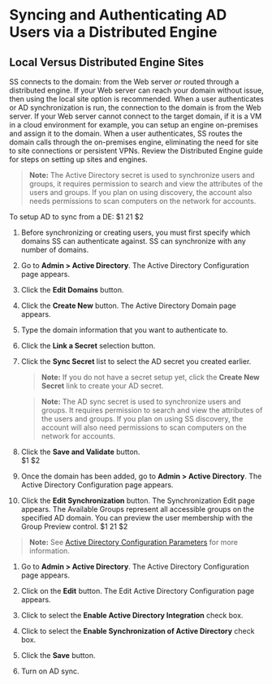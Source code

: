 [title]: # (Syncing and Authenticating AD Users via a Distributed Engine)
[tags]: # (Syncing AD Users)
[priority]: # (1000)

# Syncing and Authenticating AD Users via a Distributed Engine

## Local Versus Distributed Engine Sites

SS connects to the domain: from the Web server _or_ routed through a distributed engine. If your Web server can reach your domain without issue, then using the local site option is recommended. When a user authenticates or AD synchronization is run, the connection to the domain is from the Web server. If your Web server cannot connect to the target domain, if it is a VM in a cloud environment for example, you can setup an engine on-premises and assign it to the domain. When a user authenticates, SS routes the domain calls through the on-premises engine, eliminating the need for site to site connections or persistent VPNs. Review the Distributed Engine guide for steps on setting up sites and engines.

> **Note:** The Active Directory secret is used to synchronize users and groups, it requires permission to search and view the attributes of the users and groups. If you plan on using discovery, the account also needs permissions to scan computers on the network for accounts.

To setup AD to sync from a DE:
$1
$2$1
$2
   1. Before synchronizing or creating users, you must first specify which domains SS can authenticate against. SS can synchronize with any number of domains.

   1. Go to **Admin \> Active Directory**. The Active Directory Configuration page appears.

   1. Click the **Edit Domains** button.

   1. Click the **Create New** button. The Active Directory Domain page appears.

   1. Type the domain information that you want to authenticate to.

   1. Click the **Link a Secret** selection button.

   1. Click the **Sync Secret** list to select the AD secret you created earlier.  
   
      > **Note:** If you do not have a secret setup yet, click the **Create New Secret** link to create your AD secret.
   
      > **Note:** The AD sync secret is used to synchronize users and groups. It requires permission to search and view the attributes of the users and groups.  If you plan on using SS discovery, the account will also need permissions to scan computers on the network for accounts.
   
   1. Click the **Save and Validate** button.  
$1
$2
   1. Once the domain has been added, go to **Admin \> Active Directory**. The Active Directory Configuration page appears.
   1. Click the **Edit Synchronization** button.  The Synchronization Edit page appears.
      The Available Groups represent all accessible groups on the specified AD domain. You can preview the user membership with the Group Preview control.
$1
$2$1
$2
   > **Note:** See [Active Directory Configuration Parameters](../configuration-parameters/index.md) for more information.

   1. Go to **Admin \> Active Directory**. The Active Directory Configuration page appears.

   1. Click on the **Edit** button. The Edit Active Directory Configuration page appears.

   1. Click to select the **Enable Active Directory Integration** check box.

   1. Click to select the **Enable Synchronization of Active Directory** check box.

   1. Click the **Save** button.

   1. Turn on AD sync.
